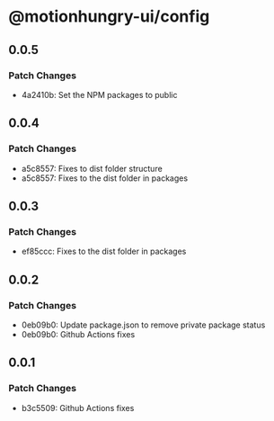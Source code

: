 # @motionhungry-ui/config

## 0.0.5

### Patch Changes

- 4a2410b: Set the NPM packages to public

## 0.0.4

### Patch Changes

- a5c8557: Fixes to dist folder structure
- a5c8557: Fixes to the dist folder in packages

## 0.0.3

### Patch Changes

- ef85ccc: Fixes to the dist folder in packages

## 0.0.2

### Patch Changes

- 0eb09b0: Update package.json to remove private package status
- 0eb09b0: Github Actions fixes

## 0.0.1

### Patch Changes

- b3c5509: Github Actions fixes
